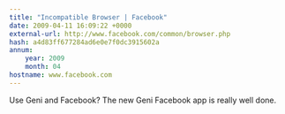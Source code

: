 ```yaml
---
title: "Incompatible Browser | Facebook"
date: 2009-04-11 16:09:22 +0000
external-url: http://www.facebook.com/common/browser.php
hash: a4d83ff677284ad6e0e7f0dc3915602a
annum:
    year: 2009
    month: 04
hostname: www.facebook.com
---
```


Use Geni and Facebook? The new Geni Facebook app is really well done. 
